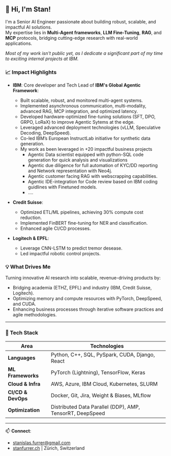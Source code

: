 ## 👋 **Hi, I'm Stan!**

I'm a Senior AI Engineer passionate about building robust, scalable, and impactful AI solutions. \
My expertise lies in **Multi-Agent frameworks**, **LLM Fine-Tuning**, **RAG**, and **MCP** protocols, bridging cutting-edge research with real-world applications.

*Most of my work isn't public yet, as I dedicate a significant part of my time to exciting internal projects at IBM.*

### 📈 Impact Highlights

- **IBM**: Core developer and Tech Lead of **IBM's Global Agentic Framework**:
  - Built scalable, robust, and monitored multi-agent systems.
  - Implemented asynchronous communication, multi-modality, advanced RAG, MCP integration, and optimized latency.
  - Developed hardware-optimized fine-tuning solutions (SFT, DPO, GRPO, LoRaX) to improve Agentic Sytems at the edge.
  - Leveraged advanced deployment technologies (vLLM, Speculative Decoding, DeepSpeed).
  - Co-led IBM’s European InstructLab initiative for synthetic data generation.
  - My work as been leveraged in +20 impactful business projects 
      - Agentic Data scientist equipped with python-SQL code generation for quick analysis and visualizations
      - Agentic due diligence for full automation of KYC/DD reporting and Network representation with Neo4j.
      - Agentic customer facing RAG with webscrapping capabilities.
      - Agentic IDE-integration for Code review based on IBM coding guidlines with Finetuned models.
      - ....
    
- **Credit Suisse**:
  - Optimized ETL/ML pipelines, achieving 30% compute cost reduction.
  - Implemented FinBERT fine-tuning for NER and classification.
  - Enhanced agile CI/CD processes.

- **Logitech & EPFL**:
  - Leverage CNN-LSTM to predict tremor desease.
  - Led impactful robotic control projects.

### 💡 What Drives Me

Turning innovative AI research into scalable, revenue-driving products by:

- Bridging academia (ETHZ, EPFL) and industry (IBM, Credit Suisse, Logitech).
- Optimizing memory and compute resources with PyTorch, DeepSpeed, and CUDA.
- Enhancing business processes through iterative software practices and agile methodologies.
---

### 🔧 Tech Stack

| Area                 | Technologies                                              |
|----------------------|---------------------------------------------------------- |
| **Languages**        | Python, C++, SQL, PySpark, CUDA, Django, React            |
| **ML Frameworks**    | PyTorch (Lightning), TensorFlow, Keras                    |
| **Cloud & Infra**    | AWS, Azure, IBM Cloud, Kubernetes, SLURM                  |
| **CI/CD & DevOps**   | Docker, Git, Jira, Weight & Biases, MLflow                |
| **Optimization**     | Distributed Data Parallel (DDP), AMP, TensorRT, DeepSpeed |

---

📫 **Connect**: 
- [stanislas.furrer@gmail.com](mailto:stanislas.furrer@gmail.com)
- [stanfurrer.ch](https://www.stanfurrer.ch) | Zürich, Switzerland
